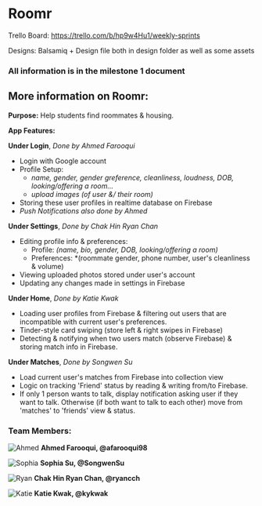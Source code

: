 # Roomr
Trello Board: https://trello.com/b/hp9w4Hu1/weekly-sprints

Designs: Balsamiq + Design file both in design folder as well as some assets

### All information is in the milestone 1 document

## More information on Roomr:
__Purpose:__ Help students find roommates & housing.

__App Features:__

**Under Login**, *Done by Ahmed Farooqui*
* Login with Google account
* Profile Setup:
    - *name, gender, gender greference, cleanliness, loudness, DOB, looking/offering a room...*
    - *upload images (of user &/ their room)*
* Storing these user profiles in realtime database on Firebase
*  *Push Notifications also done by Ahmed*

**Under Settings**, *Done by Chak Hin Ryan Chan*
* Editing profile info & preferences:
    - Profile: *(name, bio, gender, DOB, looking/offering a room)*
    - Preferences: *(roommate gender, phone number, user's cleanliness & volume)
* Viewing uploaded photos stored under user's account
* Updating any changes made in settings in Firebase

**Under Home**, *Done by Katie Kwak*
* Loading user profiles from Firebase & filtering out users that are incompatible with current user's preferences.
* Tinder-style card swiping (store left & right swipes in Firebase)
* Detecting & notifying when two users match (observe Firebase) & storing match info in Firebase.

**Under Matches**, *Done by Songwen Su*
* Load current user's matches from Firebase into collection view
* Logic on tracking 'Friend' status by reading & writing from/to Firebase.
* If only 1 person wants to talk, display notification asking user if they want to talk. Otherwise (if both want to talk to each other) move from 'matches' to 'friends' view & status. 

### Team Members:
![Ahmed](https://user-images.githubusercontent.com/32757527/68828949-30943a80-065c-11ea-9180-816ef9183f4d.png)
**Ahmed Farooqui, @afarooqui98**


![Sophia](https://user-images.githubusercontent.com/32757527/68828997-528dbd00-065c-11ea-8c33-0094ff752434.png)
**Sophia Su, @SongwenSu**

![Ryan](https://user-images.githubusercontent.com/32757527/68829008-56214400-065c-11ea-85ed-2cc15b9da0ba.png)
**Chak Hin Ryan Chan, @ryancch**

![Katie](https://user-images.githubusercontent.com/32757527/68829010-57eb0780-065c-11ea-884c-b0dfb39f842b.png)
**Katie Kwak, @kykwak**
